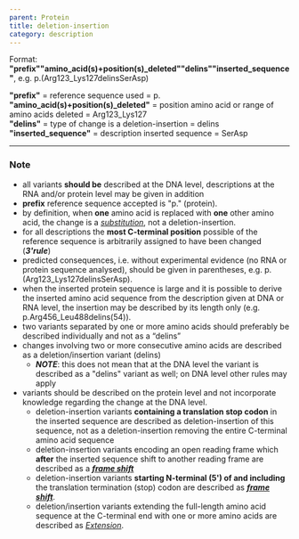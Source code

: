 ```yaml
---
parent: Protein
title: deletion-insertion
category: description
---
```


Format:   **"prefix""amino_acid(s)+position(s)\_deleted""delins""inserted\_sequence"**,  e.g. p.(Arg123\_Lys127delinsSerAsp)

**"prefix"**  =  reference sequence used  =  p.<br>
**"amino\_acid(s)+position(s)\_deleted"**  =  position amino acid or range of amino acids deleted  =  Arg123\_Lys127<br>
**"delins"**  =  type of change is a deletion-insertion  =  delins<br>
**"inserted_sequence"**  =  description inserted sequence  =  SerAsp<br>

---

### Note

*	all variants **should be** described at the DNA level, descriptions at the RNA and/or protein level may be given in addition
*	**prefix** reference sequence accepted is "p." (protein).
*	by definition, when **one** amino acid is replaced with **one** other amino acid, the change is a [_substitution_](/recommendations/protein/variant/substitution/), not a deletion-insertion.
*	for all descriptions the **most C-terminal position** possible of the reference sequence is arbitrarily assigned to have been changed (_**3'rule**_)
*	predicted consequences, i.e. without experimental evidence (no RNA or protein sequence analysed), should be given in parentheses, e.g. p.(Arg123_Lys127delinsSerAsp).
*	when the inserted protein sequence is large and it is possible to derive the inserted amino acid sequence from the description given at DNA or RNA level, the insertion may be described by its length only (e.g. p.Arg456_Leu488delins(54)).
*	two variants separated by one or more amino acids should preferably be described individually and not as a “delins”
*	changes involving two or more consecutive amino acids are described as a deletion/insertion variant (delins)
	*	_**NOTE**_:	this does not mean that at the DNA level the variant is described as a "delins" variant as well; on DNA level other rules may apply
*	variants should be described on the protein level and not incorporate knowledge regarding the change at the DNA level.
	*	deletion-insertion variants **containing a translation stop codon** in the inserted sequence are described as deletion-insertion of this sequence, not as a deletion-insertion removing the entire C-terminal amino acid sequence
	*	deletion-insertion variants encoding an open reading frame which **after** the inserted sequence shift to another reading frame are described as a [_**frame shift**_](/recommendations/protein/variant/frameshift/)
	*	deletion-insertion variants **starting N-terminal (5') of and including** the translation termination (stop) codon are described as [_**frame shift**_](/recommendations/protein/variant/frameshift).
 	*	deletion/insertion variants extending the full-length amino acid sequence at the C-terminal end with one or more amino acids are described as [_Extension_](/recommendations/protein/variant/extension).
  
